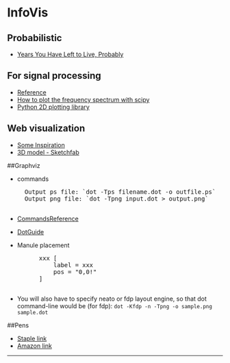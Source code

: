 InfoVis 
==============


## Probabilistic
- [Years You Have Left to Live, Probably](http://flowingdata.com/2015/09/23/years-you-have-left-to-live-probably/)

## For signal processing
- [Reference](http://nbviewer.ipython.org/github/unpingco/Python-for-Signal-Processing/blob/master/More_Fourier_Transform.ipynb)
- [How to plot the frequency spectrum with scipy](http://glowingpython.blogspot.com/2011/08/how-to-plot-frequency-spectrum-with.html)
- [Python 2D plotting library](http://matplotlib.org/)


## Web visualization

- [Some Inspiration](http://www.mit.edu/~eugenewu/d3gallery.html)
- [3D model - Sketchfab](https://sketchfab.com/show/7e2912f5f8794a7b96ef3ac5930e090a)



##Graphviz 

- commands
	<pre>
	Output ps file: `dot -Tps filename.dot -o outfile.ps`
	Output png file: `dot -Tpng input.dot > output.png`
	</pre>

- [CommandsReference](http://www.graphviz.org/doc/info/command.html)
- [DotGuide](http://www.graphviz.org/pdf/dotguide.pdf)


- Manule placement
	<pre>
		xxx [
    		label = xxx
    		pos = "0,0!"
		]
	</pre>


- You will also have to specify neato or fdp layout engine, so that dot command-line would be (for fdp): `dot -Kfdp -n -Tpng -o sample.png sample.dot`


##Pens
- [Staple link](http://www.staples.com/Sakura-Zentangle-11-Piece-Set/product_940800)
- [Amazon link](http://www.amazon.com/Sakura-30062-6-Piece-Pigma-Micron/dp/B0008G8G8Y/ref=sr_1_1?ie=UTF8&qid=1400793680&sr=8-1&keywords=sakura+pen)

- - -


